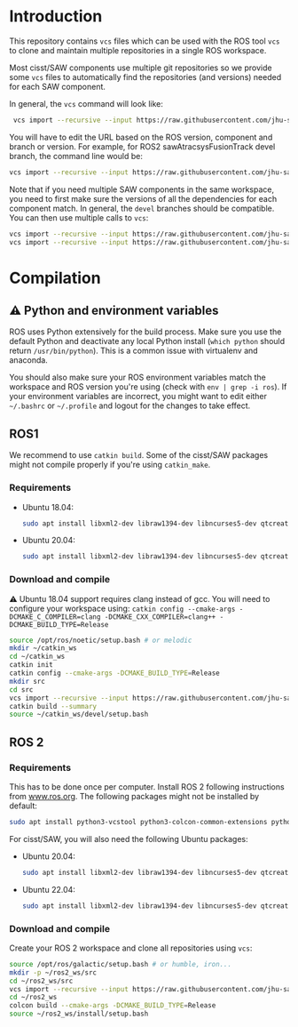 # Introduction

This repository contains `vcs` files which can be used with the ROS tool `vcs` to clone and maintain multiple repositories in a single ROS workspace.

Most cisst/SAW components use multiple git repositories so we provide some `vcs` files to automatically find the repositories (and versions) needed for each SAW component.

In general, the `vcs` command will look like:
```bash
 vcs import --recursive --input https://raw.githubusercontent.com/jhu-saw/vcs/main/ros<1|2>-<component>-<branch|tag>.vcs
```

You will have to edit the URL based on the ROS version, component and branch or version.  For example, for ROS2 sawAtracsysFusionTrack devel branch, the command line would be:
```bash
vcs import --recursive --input https://raw.githubusercontent.com/jhu-saw/vcs/main/ros2-atracsys-devel.vcs
```

Note that if you need multiple SAW components in the same workspace, you need to first make sure the versions of all the dependencies for each component match.  In general, the `devel` branches should be compatible.  You can then use multiple calls to `vcs`:
```bash
vcs import --recursive --input https://raw.githubusercontent.com/jhu-saw/vcs/main/ros2-atracsys-devel.vcs
vcs import --recursive --input https://raw.githubusercontent.com/jhu-saw/vcs/main/ros2-universal-robot-devel.vcs
```

# Compilation

## :warning: Python and environment variables

ROS uses Python extensively for the build process.  Make sure you use the default Python and deactivate any local Python install (`which python` should return `/usr/bin/python`).  This is a common issue with virtualenv and anaconda.

You should also make sure your ROS environment variables match the workspace and ROS version you're using (check with `env | grep -i ros`).  If your environment variables are incorrect, you might want to edit either `~/.bashrc` or `~/.profile` and logout for the changes to take effect.

## ROS1

We recommend to use `catkin build`.  Some of the cisst/SAW packages might not compile properly if you're using `catkin_make`.

### Requirements

* Ubuntu 18.04:
  ```bash
  sudo apt install libxml2-dev libraw1394-dev libncurses5-dev qtcreator swig sox espeak cmake-curses-gui cmake-qt-gui git subversion gfortran libcppunit-dev libqt5xmlpatterns5-dev libbluetooth-dev libhidapi-dev python-vcstool python-catkin-tools clang
  ```
* Ubuntu 20.04:
  ```bash
  sudo apt install libxml2-dev libraw1394-dev libncurses5-dev qtcreator swig sox espeak cmake-curses-gui cmake-qt-gui git subversion gfortran libcppunit-dev libqt5xmlpatterns5-dev libbluetooth-dev libhidapi-dev python3-pyudev python3-vcstool python3-catkin-tools python3-osrf-pycommon python-is-python3
  ```

### Download and compile

:warning: Ubuntu 18.04 support requires clang instead of gcc.  You will need to configure your workspace using: `catkin config --cmake-args -DCMAKE_C_COMPILER=clang -DCMAKE_CXX_COMPILER=clang++ -DCMAKE_BUILD_TYPE=Release`

```sh
source /opt/ros/noetic/setup.bash # or melodic
mkdir ~/catkin_ws
cd ~/catkin_ws
catkin init
catkin config --cmake-args -DCMAKE_BUILD_TYPE=Release
mkdir src
cd src
vcs import --recursive --input https://raw.githubusercontent.com/jhu-saw/vcs/main/ros1-<component>-<branch|tag>.vcs
catkin build --summary
source ~/catkin_ws/devel/setup.bash
```

## ROS 2

### Requirements

This has to be done once per computer.  Install ROS 2 following instructions from www.ros.org.  The following packages might not be installed by default:
```sh
sudo apt install python3-vcstool python3-colcon-common-extensions python3-pykdl
```

For cisst/SAW, you will also need the following Ubuntu packages:
* Ubuntu 20.04:
  ```sh
  sudo apt install libxml2-dev libraw1394-dev libncurses5-dev qtcreator swig sox espeak cmake-curses-gui cmake-qt-gui git subversion gfortran libcppunit-dev libqt5xmlpatterns5-dev libbluetooth-dev libhidapi-dev python3-pyudev ros-galactic-joint-state-publisher* ros-galactic-xacro
  ```
* Ubuntu 22.04:
  ```sh
  sudo apt install libxml2-dev libraw1394-dev libncurses5-dev qtcreator swig sox espeak cmake-curses-gui cmake-qt-gui git subversion gfortran libcppunit-dev libqt5xmlpatterns5-dev libbluetooth-dev libhidapi-dev python3-pyudev gfortran-9 ros-humble-joint-state-publisher* ros-humble-xacro
  ```

### Download and compile

Create your ROS 2 workspace and clone all repositories using `vcs`:
```bash
source /opt/ros/galactic/setup.bash # or humble, iron...
mkdir -p ~/ros2_ws/src
cd ~/ros2_ws/src
vcs import --recursive --input https://raw.githubusercontent.com/jhu-saw/vcs/main/ros2-<component>-<branch|tag>.vcs
cd ~/ros2_ws
colcon build --cmake-args -DCMAKE_BUILD_TYPE=Release
source ~/ros2_ws/install/setup.bash
```
